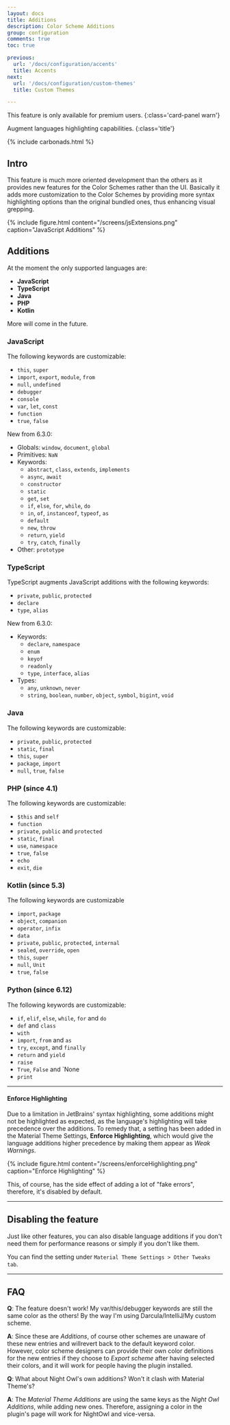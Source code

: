 ```yaml
---
layout: docs
title: Additions
description: Color Scheme Additions
group: configuration
comments: true
toc: true

previous:
  url: '/docs/configuration/accents'
  title: Accents
next:
  url: '/docs/configuration/custom-themes'
  title: Custom Themes

---
```


This feature is only available for premium users.
{:class='card-panel warn'}

Augment languages highlighting capabilities.
{:class='title'}

{% include carbonads.html %}

## Intro

This feature is much more oriented development than the others as it provides new features for the Color Schemes rather than the UI. Basically it adds more customization to the Color Schemes by providing more syntax highlighting options than the original bundled ones, thus enhancing visual grepping.

{% include figure.html content="/screens/jsExtensions.png" caption="JavaScript Additions" %}


## Additions

At the moment the only supported languages are:
- **JavaScript**
- **TypeScript**
- **Java**
- **PHP**
- **Kotlin**

More will come in the future.

### JavaScript

The following keywords are customizable:
- `this`, `super`
- `import`, `export`, `module`, `from`
- `null`, `undefined`
- `debugger`
- `console`
- `var`, `let`, `const`
- `function`
- `true`, `false`

New from 6.3.0:

- Globals: `window`, `document`, `global`
- Primitives: `NaN`
- Keywords:
  - `abstract`, `class`, `extends`, `implements`
  - `async`, `await`
  - `constructor`
  - `static`
  - `get`, `set`
  - `if`, `else`, `for`, `while`, `do`
  - `in`, `of`, `instanceof`, `typeof`, `as`
  - `default`
  - `new`, `throw`
  - `return`, `yield`
  - `try`, `catch`, `finally`
- Other: `prototype`


### TypeScript

TypeScript augments JavaScript additions with the following keywords:
- `private`, `public`, `protected`
- `declare`
- `type`, `alias`

New from 6.3.0:


- Keywords:
  - `declare`, `namespace`
  - `enum`
  - `keyof`
  - `readonly`
  - `type`, `interface`, `alias`
- Types:
  - `any`, `unknown`, `never`
  - `string`, `boolean`, `number`, `object`, `symbol`, `bigint`, `void`

### Java

The following keywords are customizable:
- `private`, `public`, `protected`
- `static`, `final`
- `this`, `super`
- `package`, `import`
- `null`, `true`, `false`

### PHP (since 4.1)

The following keywords are customizable:
- `$this` and `self`
- `function`
- `private`, `public` and `protected`
- `static`, `final`
- `use`, `namespace`
- `true`, `false`
- `echo`
- `exit`, `die`

### Kotlin (since 5.3)

The following keywords are customizable
- `import`, `package`
- `object`, `companion`
- `operator`, `infix`
- `data`
- `private`, `public`, `protected`, `internal`
- `sealed`, `override`, `open`
- `this`, `super`
- `null`, `Unit`
- `true`, `false`

### Python (since 6.12)

The following keywords are customizable:
- `if`, `elif`, `else`, `while`, `for` and `do`
- `def` and `class`
- `with`
- `import`, `from` and `as`
- `try`, `except`, and `finally`
- `return` and `yield`
- `raise`
- `True`, `False` and `None
- `print`

----

#### Enforce Highlighting

Due to a limitation in JetBrains' syntax highlighting, some additions might not be highlighted as expected, as the language's highlighting will take precedence over the additions. To remedy that, a setting has been added in the Material Theme Settings, **Enforce Highlighting**, which would give the language additions higher precedence by making them appear as _Weak Warnings_.

{% include figure.html content="/screens/enforceHighlighting.png" caption="Enforce Highlighting" %}

This, of course, has the side effect of adding a lot of "fake errors", therefore, it's disabled by default.

----

## Disabling the feature

Just like other features, you can also disable language additions if you don't need them for performance reasons or simply if you don't like them.

You can find the setting under `Material Theme Settings > Other Tweaks tab`.

---

## FAQ

**Q**: The feature doesn't work! My var/this/debugger keywords are still the same color as the others! By the way I'm using Darcula/IntelliJ/My custom scheme.

**A**: Since these are *Additions*, of course other schemes are unaware of these new entries and willrevert back to the default keyword color. However, color scheme designers can provide their own color definitions for the new entries if they choose to *Export scheme* after having selected their colors, and it will work for people having the plugin installed.

**Q**: What about Night Owl's own additions? Won't it clash with Material Theme's?

**A**: The _Material Theme Additions_ are using the same keys as the _Night Owl Additions_, while adding new ones. Therefore, assigning a color in the plugin's page will work for NightOwl and vice-versa.



